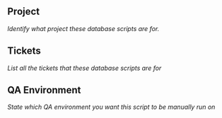 ## Project
_Identify what project these database scripts are for._

## Tickets
_List all the tickets that these database scripts are for_

## QA Environment
_State which QA environment you want this script to be manually run on_
